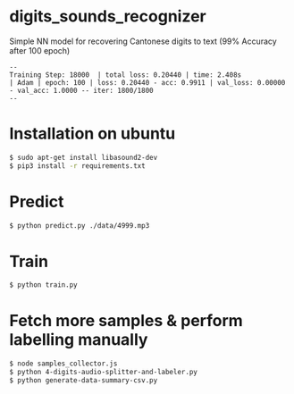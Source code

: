 # digits_sounds_recognizer
Simple NN model for recovering Cantonese digits to text  (99% Accuracy after 100 epoch)
```
--
Training Step: 18000  | total loss: 0.20440 | time: 2.408s
| Adam | epoch: 100 | loss: 0.20440 - acc: 0.9911 | val_loss: 0.00000 - val_acc: 1.0000 -- iter: 1800/1800
--
```

# Installation on ubuntu
```bash
$ sudo apt-get install libasound2-dev
$ pip3 install -r requirements.txt
```

# Predict
```bash
$ python predict.py ./data/4999.mp3
```

# Train
```bash
$ python train.py
```

# Fetch more samples & perform labelling manually
```bash
$ node samples_collector.js
$ python 4-digits-audio-splitter-and-labeler.py
$ python generate-data-summary-csv.py
```